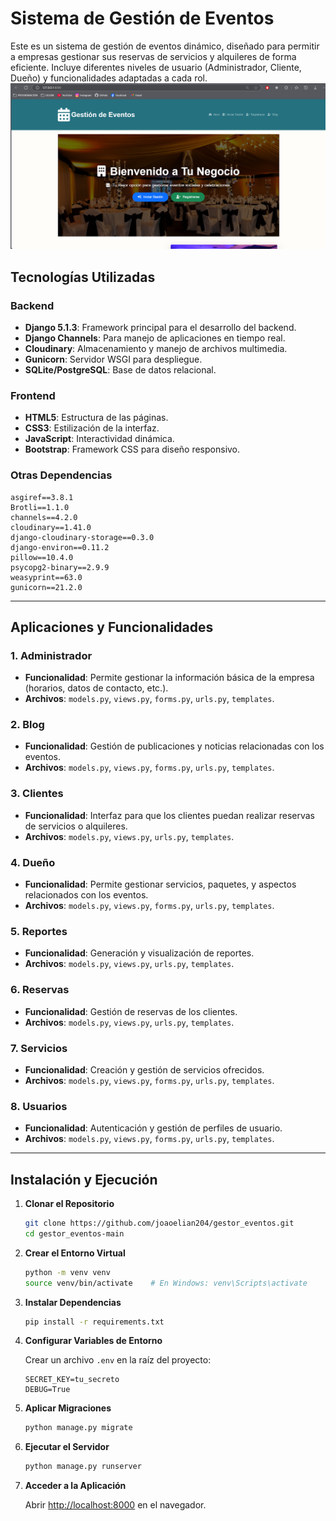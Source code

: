 
# Sistema de Gestión de Eventos

Este es un sistema de gestión de eventos dinámico, diseñado para permitir a empresas gestionar sus reservas de servicios y alquileres de forma eficiente. Incluye diferentes niveles de usuario (Administrador, Cliente, Dueño) y funcionalidades adaptadas a cada rol.
![Gestión de Eventos](gestion_eventos.png)


## Tecnologías Utilizadas

### Backend
- **Django 5.1.3**: Framework principal para el desarrollo del backend.
- **Django Channels**: Para manejo de aplicaciones en tiempo real.
- **Cloudinary**: Almacenamiento y manejo de archivos multimedia.
- **Gunicorn**: Servidor WSGI para despliegue.
- **SQLite/PostgreSQL**: Base de datos relacional.
  
### Frontend
- **HTML5**: Estructura de las páginas.
- **CSS3**: Estilización de la interfaz.
- **JavaScript**: Interactividad dinámica.
- **Bootstrap**: Framework CSS para diseño responsivo.

### Otras Dependencias
```
asgiref==3.8.1
Brotli==1.1.0
channels==4.2.0
cloudinary==1.41.0
django-cloudinary-storage==0.3.0
django-environ==0.11.2
pillow==10.4.0
psycopg2-binary==2.9.9
weasyprint==63.0
gunicorn==21.2.0
```

---

## Aplicaciones y Funcionalidades

### 1. **Administrador**
- **Funcionalidad**: Permite gestionar la información básica de la empresa (horarios, datos de contacto, etc.).
- **Archivos**: `models.py`, `views.py`, `forms.py`, `urls.py`, `templates`.

### 2. **Blog**
- **Funcionalidad**: Gestión de publicaciones y noticias relacionadas con los eventos.
- **Archivos**: `models.py`, `views.py`, `forms.py`, `urls.py`, `templates`.

### 3. **Clientes**
- **Funcionalidad**: Interfaz para que los clientes puedan realizar reservas de servicios o alquileres.
- **Archivos**: `models.py`, `views.py`, `urls.py`, `templates`.

### 4. **Dueño**
- **Funcionalidad**: Permite gestionar servicios, paquetes, y aspectos relacionados con los eventos.
- **Archivos**: `models.py`, `views.py`, `forms.py`, `urls.py`, `templates`.

### 5. **Reportes**
- **Funcionalidad**: Generación y visualización de reportes.
- **Archivos**: `models.py`, `views.py`, `urls.py`, `templates`.

### 6. **Reservas**
- **Funcionalidad**: Gestión de reservas de los clientes.
- **Archivos**: `models.py`, `views.py`, `urls.py`, `templates`.

### 7. **Servicios**
- **Funcionalidad**: Creación y gestión de servicios ofrecidos.
- **Archivos**: `models.py`, `views.py`, `forms.py`, `urls.py`, `templates`.

### 8. **Usuarios**
- **Funcionalidad**: Autenticación y gestión de perfiles de usuario.
- **Archivos**: `models.py`, `views.py`, `forms.py`, `urls.py`, `templates`.

---

## Instalación y Ejecución

1. **Clonar el Repositorio**

   ```bash
   git clone https://github.com/joaoelian204/gestor_eventos.git
   cd gestor_eventos-main
   ```

2. **Crear el Entorno Virtual**

   ```bash
   python -m venv venv
   source venv/bin/activate    # En Windows: venv\Scripts\activate
   ```

3. **Instalar Dependencias**

   ```bash
   pip install -r requirements.txt
   ```

4. **Configurar Variables de Entorno**

   Crear un archivo `.env` en la raíz del proyecto:

   ```env
   SECRET_KEY=tu_secreto
   DEBUG=True
   ```

5. **Aplicar Migraciones**

   ```bash
   python manage.py migrate
   ```

6. **Ejecutar el Servidor**

   ```bash
   python manage.py runserver
   ```

7. **Acceder a la Aplicación**

   Abrir [http://localhost:8000](http://localhost:8000) en el navegador.


